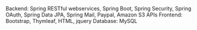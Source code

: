 Backend: Spring RESTful webservices, Spring Boot, Spring Security, Spring OAuth, Spring Data JPA, Spring Mail, Paypal, Amazon S3 APIs
Frontend: Bootstrap, Thymleaf, HTML, jquery
Database: MySQL

